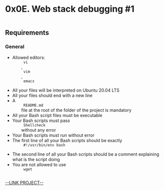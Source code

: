 # 0x0E. Web stack debugging #1

<html>
<div class="panel panel-default" id="project-description">
 <div class="panel-body">
  <p>
   <img alt="" src="https://s3.amazonaws.com/intranet-projects-files/holbertonschool-sysadmin_devops/271/B4eeypV.jpg" style=""/>
  </p>
  <h2>
   Requirements
  </h2>
  <h3>
   General
  </h3>
  <ul>
   <li>
    Allowed editors:
    <code>
     vi
    </code>
    ,
    <code>
     vim
    </code>
    ,
    <code>
     emacs
    </code>
   </li>
   <li>
    All your files will be interpreted on Ubuntu 20.04 LTS
   </li>
   <li>
    All your files should end with a new line
   </li>
   <li>
    A
    <code>
     README.md
    </code>
    file at the root of the folder of the project is mandatory
   </li>
   <li>
    All your Bash script files must be executable
   </li>
   <li>
    Your Bash scripts must pass
    <code>
     Shellcheck
    </code>
    without any error
   </li>
   <li>
    Your Bash scripts must run without error
   </li>
   <li>
    The first line of all your Bash scripts should be exactly
    <code>
     #!/usr/bin/env bash
    </code>
   </li>
   <li>
    The second line of all your Bash scripts should be a comment explaining what is the script doing
   </li>
   <li>
    You are not allowed to use
    <code>
     wget
    </code>
   </li>
  </ul>
 </div>
</div>

[--LINK PROJECT--](https://intranet.hbtn.io/projects/271)
</html>